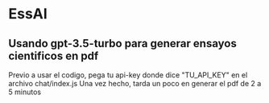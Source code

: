 # EssAI
Usando gpt-3.5-turbo para generar ensayos cientificos en pdf
---------------------------------------------------
Previo a usar el codigo, pega tu api-key donde dice "TU_API_KEY" en el archivo chat/index.js
Una vez hecho, tarda un poco en generar el pdf de 2 a 5 minutos
